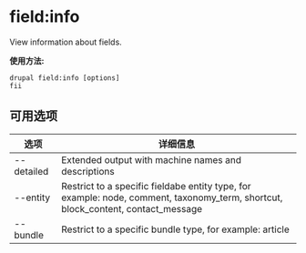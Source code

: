 # field:info
View information about fields.

**使用方法:**
```
drupal field:info [options]
fii
```

## 可用选项
选项 | 详细信息
-------|-------------
--detailed | Extended output with machine names and descriptions
--entity | Restrict to a specific fieldabe entity type, for example: node, comment, taxonomy_term, shortcut, block_content, contact_message
--bundle | Restrict to a specific bundle type, for example: article
